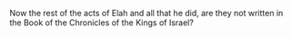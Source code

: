 Now the rest of the acts of Elah and all that he did, are they not written in the Book of the Chronicles of the Kings of Israel?
